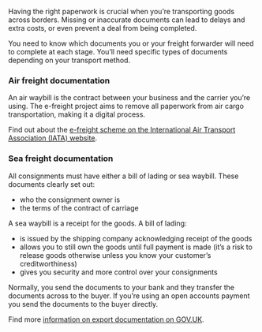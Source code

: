 Having the right paperwork is crucial when you&rsquo;re transporting goods across borders. Missing or inaccurate documents can lead to delays and extra costs, or even prevent a deal from being completed.

You need to know which documents you or your freight forwarder will need to complete at each stage. You&rsquo;ll need specific types of documents depending on your transport method.

### Air freight documentation

An air waybill is the contract between your business and the carrier you&rsquo;re using. The e-freight project aims to remove all paperwork from air cargo transportation, making it a digital process.

Find out about the [e-freight scheme on the International Air Transport Association (IATA) website](http://www.iata.org/whatwedo/cargo/e/efreight/Pages/index.aspx "International Air Transport Association (IATA) website").

### Sea freight documentation

All consignments must have either a bill of lading or sea waybill. These documents clearly set out:

- who the consignment owner is
- the terms of the contract of carriage

A sea waybill is a receipt for the goods. A bill of lading:

- is issued by the shipping company acknowledging receipt of the goods
- allows you to still own the goods until full payment is made (it&rsquo;s a risk to release goods otherwise unless you know your customer&rsquo;s creditworthiness)
- gives you security and more control over your consignments

Normally, you send the documents to your bank and they transfer the documents across to the buyer. If you&rsquo;re using an open accounts payment you send the documents to the buyer directly.

Find more [information on export documentation on GOV.UK](https://www.gov.uk/guidance/international-trade-paperwork-the-basics "GOV.UK International trade paperwork").
